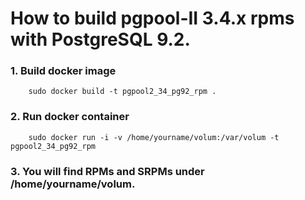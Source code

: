 How to build pgpool-II 3.4.x rpms with PostgreSQL 9.2.
==================

### 1. Build docker image

```
	sudo docker build -t pgpool2_34_pg92_rpm .
```

### 2. Run docker container

```
	sudo docker run -i -v /home/yourname/volum:/var/volum -t pgpool2_34_pg92_rpm
```
### 3. You will find RPMs and SRPMs under /home/yourname/volum.
